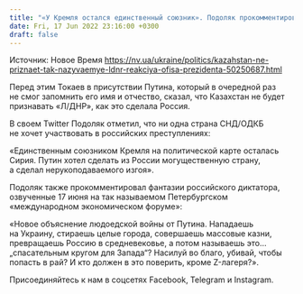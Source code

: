 ```yaml
---
title: "«У Кремля остался единственный союзник». Подоляк прокомментировал слова Токаева о непризнании «Л/ДНР»"
date: Fri, 17 Jun 2022 23:16:00 +0300
draft: false
---
```

Источник: Новое Время https://nv.ua/ukraine/politics/kazahstan-ne-priznaet-tak-nazyvaemye-ldnr-reakciya-ofisa-prezidenta-50250687.html


 Перед этим Токаев в присутствии Путина, который в очередной раз не смог запомнить его имя и отчество, сказал, что Казахстан не будет признавать «Л/ДНР», как это сделала Россия.

В своем Twitter Подоляк отметил, что ни одна страна СНД/ОДКБ не хочет участвовать в российских преступлениях:

«Единственным союзником Кремля на политической карте осталась Сирия. Путин хотел сделать из России могущественную страну, а сделал нерукоподаваемого изгоя».

Подоляк также прокомментировал фантазии российского диктатора, озвученные 17 июня на так называемом Петербургском «международном экономическом форуме»:

«Новое объяснение людоедской войны от Путина. Нападаешь на Украину, стираешь целые города, совершаешь массовые казни, превращаешь Россию в средневековье, а потом называешь это… „спасательным кругом для Запада“? Насилуй во благо, убивай, чтобы попасть в рай? И кто должен в это поверить, кроме Z-лагеря?».

Присоединяйтесь к нам в соцсетях Facebook, Telegram и Instagram.
